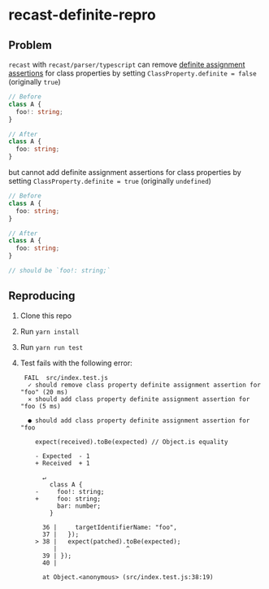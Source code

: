 # recast-definite-repro

## Problem

`recast` with `recast/parser/typescript` can remove [definite assignment assertions](https://www.typescriptlang.org/docs/handbook/release-notes/typescript-2-7.html#definite-assignment-assertions) for class properties by setting `ClassProperty.definite = false` (originally `true`)

```ts
// Before
class A {
  foo!: string;
}

// After
class A {
  foo: string;
}
```

but cannot add definite assignment assertions for class properties by setting `ClassProperty.definite = true` (originally `undefined`)

```ts
// Before
class A {
  foo: string;
}

// After
class A {
  foo: string;
}

// should be `foo!: string;`
```

## Reproducing

1.  Clone this repo

2.  Run `yarn install`

3.  Run `yarn run test`

4.  Test fails with the following error:

    ```
     FAIL  src/index.test.js
      ✓ should remove class property definite assignment assertion for "foo" (20 ms)
      ✕ should add class property definite assignment assertion for "foo (5 ms)
    
      ● should add class property definite assignment assertion for "foo
    
        expect(received).toBe(expected) // Object.is equality
    
        - Expected  - 1
        + Received  + 1
    
          ↵
            class A {
        -     foo!: string;
        +     foo: string;
              bar: number;
            }
    
          36 |     targetIdentifierName: "foo",
          37 |   });
        > 38 |   expect(patched).toBe(expected);
             |                   ^
          39 | });
          40 |
    
          at Object.<anonymous> (src/index.test.js:38:19)
    ```

